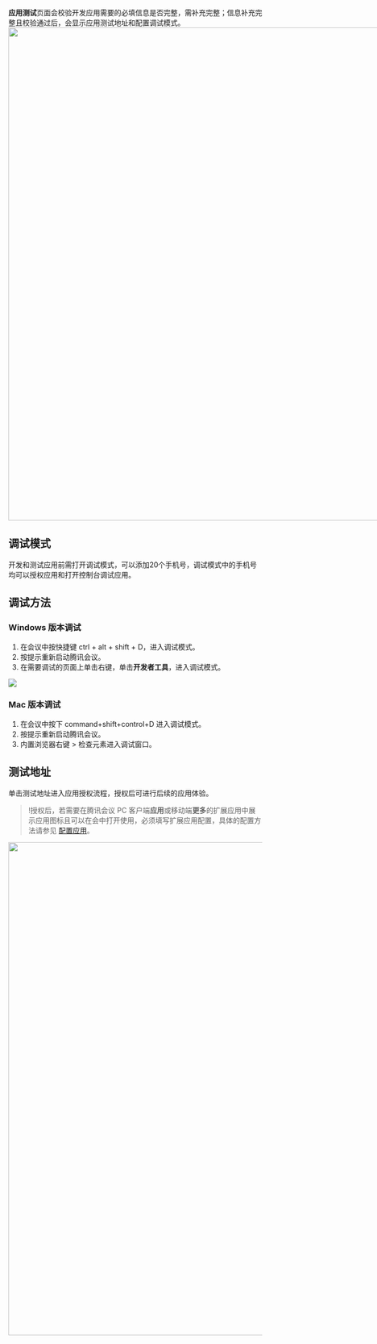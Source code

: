 **应用测试**页面会校验开发应用需要的必填信息是否完整，需补充完整；信息补充完整且校验通过后，会显示应用测试地址和配置调试模式。
<img style="width:978px; max-width: inherit;" src="https://qcloudimg.tencent-cloud.cn/raw/79b94e40d87511924d200a2794c88379.png" />

## 调试模式
开发和测试应用前需打开调试模式，可以添加20个手机号，调试模式中的手机号均可以授权应用和打开控制台调试应用。

## 调试方法
### Windows 版本调试
1. 在会议中按快捷键 ctrl + alt + shift + D，进入调试模式。
2. 按提示重新启动腾讯会议。
3. 在需要调试的页面上单击右键，单击**开发者工具**，进入调试模式。

![](https://qcloudimg.tencent-cloud.cn/raw/e5374abe9df85f11d84788faa4df64df.png)


### Mac 版本调试
1. 在会议中按下 command+shift+control+D 进入调试模式。
2. 按提示重新启动腾讯会议。
3. 内置浏览器右键 > 检查元素进入调试窗口。

## 测试地址
单击测试地址进入应用授权流程，授权后可进行后续的应用体验。
>!授权后，若需要在腾讯会议 PC 客户端**应用**或移动端**更多**的扩展应用中展示应用图标且可以在会中打开使用，必须填写扩展应用配置，具体的配置方法请参见 [配置应用](https://cloud.tencent.com/document/product/1095/83673)。
<img style="width:978px; max-width: inherit;" src="https://qcloudimg.tencent-cloud.cn/raw/1c73884ebdcaadd0a6645105ee73414f.png" />
